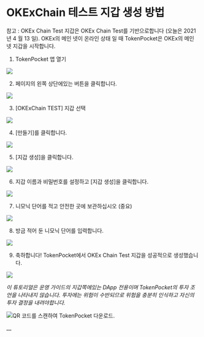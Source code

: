# OKExChain 테스트 지갑 생성 방법

참고 : OKEx Chain Test 지갑은 OKEx Chain Test를 기반으로합니다 \(오늘은 2021 년 4 월 13 일\). OKEx의 메인 넷이 온라인 상태 일 때 TokenPocket은 OKEx의 메인 넷 지갑을 시작합니다.



1. TokenPocket 앱 열기

![](https://tp-statics.tokenpocket.pro/token/tokenpocket-1618477429784.jpg)



2. 페이지의 왼쪽 상단에있는 버튼을 클릭합니다.

![](https://tp-statics.tokenpocket.pro/token/tokenpocket-1618477685657.jpg)





3. \[OKExChain TEST\] 지갑 선택

![](https://tp-statics.tokenpocket.pro/token/tokenpocket-1618477904051.jpg)





4. \[만들기\]를 클릭합니다.

![](https://tp-statics.tokenpocket.pro/token/tokenpocket-1618477961340.jpg)





5. \[지갑 생성\]을 클릭합니다.

![](https://tp-statics.tokenpocket.pro/token/tokenpocket-1618478193071.jpg)



6. 지갑 이름과 비밀번호를 설정하고 \[지갑 생성\]을 클릭합니다.

![](https://tp-statics.tokenpocket.pro/token/tokenpocket-1618478249908.jpg)



7. 니모닉 단어를 적고 안전한 곳에 보관하십시오 \(중요\)

![](https://tp-statics.tokenpocket.pro/token/tokenpocket-1618478372431.jpg)



8. 방금 적어 둔 니모닉 단어를 입력합니다.

![](https://tp-statics.tokenpocket.pro/token/tokenpocket-1618478455732.jpg)





9. 축하합니다! TokenPocket에서 OKEx Chain Test 지갑을 성공적으로 생성했습니다.

![](https://tp-statics.tokenpocket.pro/token/tokenpocket-1618478513317.jpg)







_이 튜토리얼은 운영 가이드의 지갑쪽에있는 DApp 전용이며 TokenPocket의 투자 조언을 나타내지 않습니다. 투자에는 위험이 수반되므로 위험을 충분히 인식하고 자신의 투자 결정을 내려야합니다._

![QR &#xCF54;&#xB4DC;&#xB97C; &#xC2A4;&#xCE94;&#xD558;&#xC5EC; TokenPocket &#xB2E4;&#xC6B4;&#xB85C;&#xB4DC;.](https://tp-statics.tokenpocket.pro/dapp/tokenpocket-1615532554741.jpg)

\_\_

